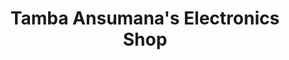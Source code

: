 ---
title: "Tamba Ansumana's Electronics Shop"
url: /koindu/tamba-ansumanas-electronics-shop/
shop: Elektronik
---